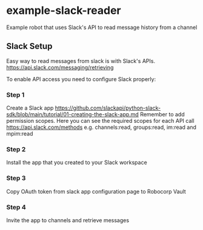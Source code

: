 # example-slack-reader
Example robot that uses Slack's API to read message history from a channel

## Slack Setup

Easy way to read messages from slack is with Slack's APIs. https://api.slack.com/messaging/retrieving

To enable API access you need to configure Slack properly:

### Step 1

Create a Slack app https://github.com/slackapi/python-slack-sdk/blob/main/tutorial/01-creating-the-slack-app.md 
Remember to add permission scopes. Here you can see the required scopes for each API call https://api.slack.com/methods e.g. channels:read, groups:read, im:read and mpim:read

### Step 2

Install the app that you created to your Slack workspace

### Step 3

Copy OAuth token from slack app configuration page to Robocorp Vault

### Step 4

Invite the app to channels and retrieve messages
